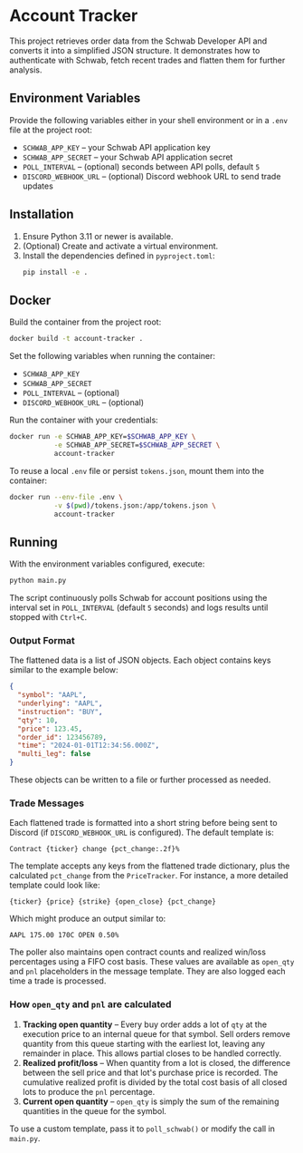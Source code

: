 # Account Tracker

This project retrieves order data from the Schwab Developer API and converts it into a simplified JSON structure. It demonstrates how to authenticate with Schwab, fetch recent trades and flatten them for further analysis.

## Environment Variables

Provide the following variables either in your shell environment or in a `.env` file at the project root:

- `SCHWAB_APP_KEY` – your Schwab API application key
- `SCHWAB_APP_SECRET` – your Schwab API application secret
- `POLL_INTERVAL` – (optional) seconds between API polls, default `5`
- `DISCORD_WEBHOOK_URL` – (optional) Discord webhook URL to send trade updates

## Installation

1. Ensure Python 3.11 or newer is available.
2. (Optional) Create and activate a virtual environment.
3. Install the dependencies defined in `pyproject.toml`:
   ```bash
   pip install -e .
   ```

## Docker

Build the container from the project root:

```bash
docker build -t account-tracker .
```

Set the following variables when running the container:

- `SCHWAB_APP_KEY`
- `SCHWAB_APP_SECRET`
- `POLL_INTERVAL` – (optional)
- `DISCORD_WEBHOOK_URL` – (optional)

Run the container with your credentials:

```bash
docker run -e SCHWAB_APP_KEY=$SCHWAB_APP_KEY \
           -e SCHWAB_APP_SECRET=$SCHWAB_APP_SECRET \
           account-tracker
```

To reuse a local `.env` file or persist `tokens.json`, mount them into the container:

```bash
docker run --env-file .env \
           -v $(pwd)/tokens.json:/app/tokens.json \
           account-tracker
```

## Running

With the environment variables configured, execute:

```bash
python main.py
```

The script continuously polls Schwab for account positions using the interval set in `POLL_INTERVAL` (default `5` seconds) and logs results until stopped with `Ctrl+C`.

### Output Format

The flattened data is a list of JSON objects. Each object contains keys similar to the example below:

```json
{
  "symbol": "AAPL",
  "underlying": "AAPL",
  "instruction": "BUY",
  "qty": 10,
  "price": 123.45,
  "order_id": 123456789,
  "time": "2024-01-01T12:34:56.000Z",
  "multi_leg": false
}
```

These objects can be written to a file or further processed as needed.

### Trade Messages

Each flattened trade is formatted into a short string before being sent to
Discord (if `DISCORD_WEBHOOK_URL` is configured). The default template is:

```
Contract {ticker} change {pct_change:.2f}%
```

The template accepts any keys from the flattened trade dictionary, plus the
calculated `pct_change` from the `PriceTracker`. For instance, a more detailed
template could look like:

```
{ticker} {price} {strike} {open_close} {pct_change}
```

Which might produce an output similar to:

```
AAPL 175.00 170C OPEN 0.50%
```

The poller also maintains open contract counts and realized win/loss
percentages using a FIFO cost basis. These values are available as
`open_qty` and `pnl` placeholders in the message template. They are also logged
each time a trade is processed.

### How ``open_qty`` and ``pnl`` are calculated

1. **Tracking open quantity** – Every buy order adds a lot of ``qty`` at the
   execution price to an internal queue for that symbol. Sell orders remove
   quantity from this queue starting with the earliest lot, leaving any remainder
   in place. This allows partial closes to be handled correctly.
2. **Realized profit/loss** – When quantity from a lot is closed, the
   difference between the sell price and that lot's purchase price is recorded.
   The cumulative realized profit is divided by the total cost basis of all
   closed lots to produce the ``pnl`` percentage.
3. **Current open quantity** – ``open_qty`` is simply the sum of the remaining
   quantities in the queue for the symbol.

To use a custom template, pass it to `poll_schwab()` or modify the call in
`main.py`.
